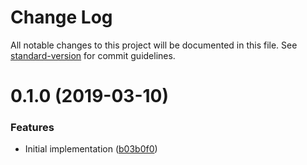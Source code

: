 # Change Log

All notable changes to this project will be documented in this file. See [standard-version](https://github.com/conventional-changelog/standard-version) for commit guidelines.

# 0.1.0 (2019-03-10)


### Features

* Initial implementation ([b03b0f0](https://github.com/cfware/gulp-web-compress/commit/b03b0f0))
